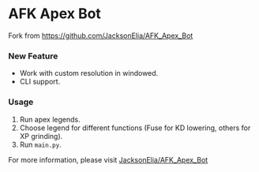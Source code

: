 # AFK Apex Bot
Fork from https://github.com/JacksonElia/AFK_Apex_Bot

### New Feature
- Work with custom resolution in windowed.
- CLI support.

### Usage
1. Run apex legends.
2. Choose legend for different functions (Fuse for KD lowering, others for XP grinding).
3. Run `main.py`.

For more information, please visit [JacksonElia/AFK_Apex_Bot](https://github.com/JacksonElia/AFK_Apex_Bot)
